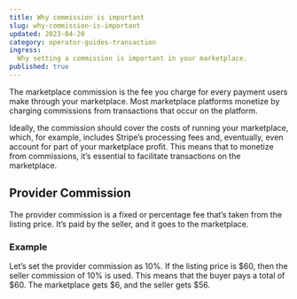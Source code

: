 ```yaml
---
title: Why commission is important
slug: why-commission-is-important
updated: 2023-04-20
category: operator-guides-transaction
ingress:
  Why setting a commission is important in your marketplace.
published: true
---
```



The marketplace commission is the fee you charge for every payment users make through your marketplace. Most marketplace platforms monetize by charging commissions from transactions that occur on the platform. 

Ideally, the commission should cover the costs of running your marketplace, which, for example, includes Stripe’s processing fees and, eventually, even account for part of your marketplace profit. This means that to monetize from commissions, it’s essential to facilitate transactions on the marketplace. 

## Provider Commission

The provider commission is a fixed or percentage fee that’s taken from the listing price. It’s paid by the seller, and it goes to the marketplace.

### Example

Let’s set the provider commission as 10%. If the listing price is $60, then the seller commission of 10% is used. This means that the buyer pays a total of $60. The marketplace gets $6, and the seller gets $56.
